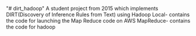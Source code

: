 "# dirt_hadoop" 
A student project from 2015 which implements DIRT(Discovery of Inference Rules from Text) using Hadoop
Local- contains the code for launching the Map Reduce code on AWS
MapReduce- contains the code for hadoop

